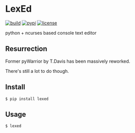 LexEd
=====

[![build](https://travis-ci.org/lexycore/lexed.svg?branch=master)](https://travis-ci.org/lexycore/lexed)
[![pypi](https://img.shields.io/pypi/v/lexed.svg)](https://pypi.python.org/pypi/lexed)
[![license](https://img.shields.io/pypi/l/lexed.svg)](https://github.com/lexycore/lexed/blob/master/LICENSE)

python + ncurses based console text editor


Resurrection
------------
Former pyWarrior by T.Davis has been massively reworked.

There's still a lot to do though.

Install
-------

    $ pip install lexed


Usage
-----

    $ lexed
    

